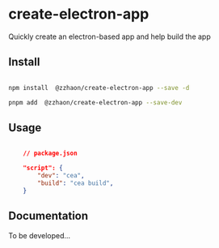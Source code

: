 # create-electron-app

Quickly create an electron-based app and help build the app

## Install

```sh

npm install  @zzhaon/create-electron-app --save -d

pnpm add  @zzhaon/create-electron-app --save-dev

```

## Usage

```json

    // package.json

    "script": {
        "dev": "cea",
        "build": "cea build",
    }

```

## Documentation

To be developed...